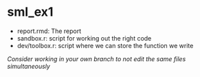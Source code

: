 # sml_ex1

- report.rmd: The report
- sandbox.r: script for working out the right code
- dev/toolbox.r: script where we can store the function we write

*Consider working in your own branch to not edit the same files simultaneously*